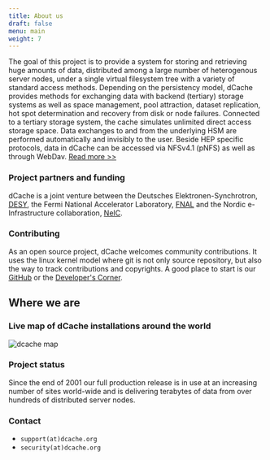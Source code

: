 ```yaml
---
title: About us
draft: false
menu: main
weight: 7
---
```


The goal of this project is to provide a system for storing and retrieving huge amounts of data, distributed among a large number of heterogenous server nodes, under a single virtual filesystem tree with a variety of standard access methods. Depending on the persistency model, dCache provides methods for exchanging data with backend (tertiary) storage systems as well as space management, pool attraction, dataset replication, hot spot determination and recovery from disk or node failures. Connected to a tertiary storage system, the cache simulates unlimited direct access storage space. Data exchanges to and from the underlying HSM are performed automatically and invisibly to the user. Beside HEP specific protocols, data in dCache can be accessed via NFSv4.1 (pNFS) as well as through WebDav. [Read more >>](https://www.dcache.org/manuals/dcache-whitepaper-light.pdf)

### Project partners and funding

dCache is a joint venture between the Deutsches Elektronen-Synchrotron, [DESY](http://www.desy.de/), the Fermi National Accelerator Laboratory, [FNAL](http://www.fnal.gov/) and the Nordic e-Infrastructure collaboration, [NeIC](https://neic.no/nt1/).

### Contributing

As an open source project, dCache welcomes community contributions. It uses the linux kernel model where git is not only source repository, but also the way to track contributions and copyrights. A good place to start is our [GitHub](https://github.com/dcache/) or the [Developer's Corner](../development).

## Where we are

### Live map of dCache installations around the world

![dcache map][dcache-map]

### Project status

Since the end of 2001 our full production release is in use at an increasing number of sites world-wide and is delivering terabytes of data from over hundreds of distributed server nodes.

### Contact

- `support(at)dcache.org`
- `security(at)dcache.org`

[dcache-map]:  ../img/dcache-map.gif

